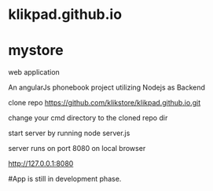 # klikpad.github.io

# mystore
web application

An angularJs phonebook project utilizing Nodejs as Backend

clone repo https://github.com/klikstore/klikpad.github.io.git

change your cmd directory to the cloned repo dir

start server by running node server.js

server runs on port 8080 on local browser

http://127.0.0.1:8080


#App is still in development phase.
